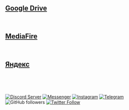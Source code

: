 ## [Google Drive](https://drive.google.com/file/d/1pbwFTHnM-SDxxTVXQ4F5s7jVTMNCM2mL/view?usp=sharing)
<br/>

## [MediaFire](https://www.mediafire.com/file/s9538yv7g4fcmz9/ni_by_DarhangeR.zip/file)
<br/> 

## [Яндекс](https://disk.yandex.ru/d/V22ipRvT56xqdQ "Скачать с ЯндексДиска")

<br/><br/><br/>
  
[![Discord Server](https://img.shields.io/badge/Discord-7289DA?style=flat-squaree&logo=discord&logoColor=black&color=white)](https://discord.gg/xBFKJc6QRr)
[![Messenger](https://img.shields.io/badge/Messenger-00B2FF?style=flat-squaree&logo=messenger&logoColor=black&color=white)](http://m.me/darhanger)
[![Instagram](https://img.shields.io/badge/Instagram-E4405F?style=flat-squaree&logo=instagram&logoColor=black&color=white)](https://www.instagram.com/darhanger/)
[![Telegram](https://img.shields.io/badge/Telegram-2CA5E0?style=flat-squaree&logo=telegram&logoColor=black&color=white)](http://r.me/darhanger)
![GitHub followers](https://img.shields.io/github/followers/darhanger?label=Follow&style=social)
[![Twitter Follow](https://img.shields.io/twitter/follow/darhanger?label=Follow)](https://twitter.com/intent/follow?screen_name=darhanger)
